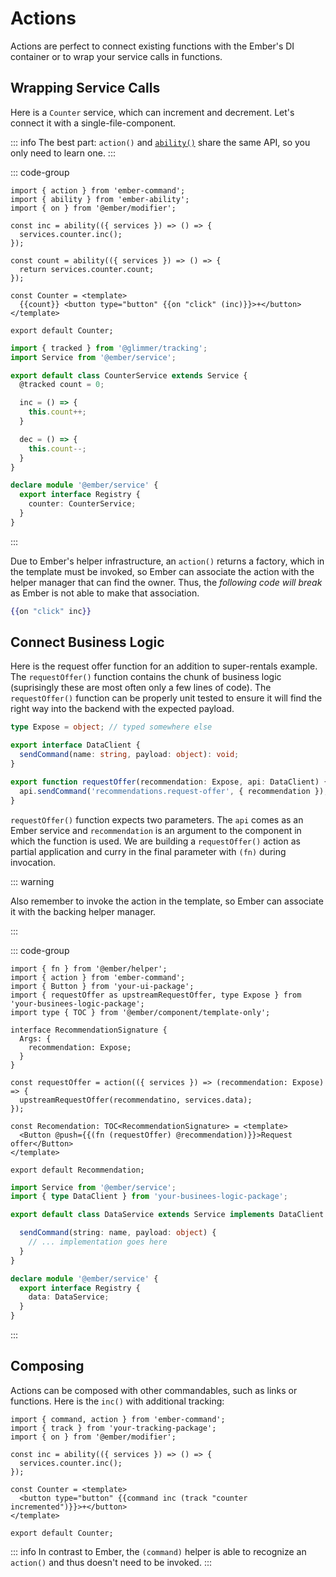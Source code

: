 # Actions

Actions are perfect to connect existing functions with the Ember's DI container
or to wrap your service calls in functions.

## Wrapping Service Calls

Here is a `Counter` service, which can increment and decrement. Let's connect it
with a single-file-component.

::: info
The best part: `action()` and
[`ability()`](https://github.com/gossi/ember-ability) share the same API, so you
only need to learn one.
:::

::: code-group

```gts [components/counter.gts]
import { action } from 'ember-command';
import { ability } from 'ember-ability';
import { on } from '@ember/modifier';

const inc = ability(({ services }) => () => {
  services.counter.inc();
});

const count = ability(({ services }) => () => {
  return services.counter.count;
});

const Counter = <template>
  {{count}} <button type="button" {{on "click" (inc)}}>+</button>
</template>

export default Counter;
```

```ts [services/counter.ts]
import { tracked } from '@glimmer/tracking';
import Service from '@ember/service';

export default class CounterService extends Service {
  @tracked count = 0;

  inc = () => {
    this.count++;
  }

  dec = () => {
    this.count--;
  }
}

declare module '@ember/service' {
  export interface Registry {
    counter: CounterService;
  }
}
```

:::

Due to Ember's helper infrastructure, an `action()` returns a factory, which in
the template must be invoked, so Ember can associate the action with the helper
manager that can find the owner. Thus, the *following code will break* as Ember
is not able to make that association.

```hbs
{{on "click" inc}}
```

## Connect Business Logic

Here is the request offer function for an addition to super-rentals example. The
`requestOffer()` function contains the chunk of business logic (suprisingly these
are most often only a few lines of code). The `requestOffer()` function can be
properly unit tested to ensure it will find the right way into the backend with
the expected payload.

```ts
type Expose = object; // typed somewhere else

export interface DataClient {
  sendCommand(name: string, payload: object): void;
}

export function requestOffer(recommendation: Expose, api: DataClient) {
  api.sendCommand('recommendations.request-offer', { recommendation });
}
```

`requestOffer()` function expects two parameters. The `api` comes as
an Ember service and `recommendation` is an argument to the component in which
the function is used. We are building a `requestOffer()` action as partial
application and curry in the final parameter with `(fn)` during invocation.

::: warning

Also remember to invoke the action in the template, so Ember can associate it
with the backing helper manager.

:::

::: code-group

```gts [components/recommendation.gts]
import { fn } from '@ember/helper';
import { action } from 'ember-command';
import { Button } from 'your-ui-package';
import { requestOffer as upstreamRequestOffer, type Expose } from 'your-businees-logic-package';
import type { TOC } from '@ember/component/template-only';

interface RecommendationSignature {
  Args: {
    recommendation: Expose;
  }
}

const requestOffer = action(({ services }) => (recommendation: Expose) => {
  upstreamRequestOffer(recommendatino, services.data);
});

const Recomendation: TOC<RecommendationSignature> = <template>
  <Button @push={{(fn (requestOffer) @recommendation)}}>Request offer</Button>
</template>

export default Recommendation;
```

```ts [services/data.ts]
import Service from '@ember/service';
import { type DataClient } from 'your-businees-logic-package';

export default class DataService extends Service implements DataClient {

  sendCommand(string: name, payload: object) {
    // ... implementation goes here
  }
}

declare module '@ember/service' {
  export interface Registry {
    data: DataService;
  }
}
```

:::

## Composing

Actions can be composed with other commandables, such as links or functions.
Here is the `inc()` with additional tracking:

```gts
import { command, action } from 'ember-command';
import { track } from 'your-tracking-package';
import { on } from '@ember/modifier';

const inc = ability(({ services }) => () => {
  services.counter.inc();
});

const Counter = <template>
  <button type="button" {{command inc (track "counter incremented")}}>+</button>
</template>

export default Counter;
```

::: info
In contrast to Ember, the `(command)` helper is able to recognize an `action()`
and thus doesn't need to be invoked.
:::
